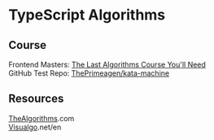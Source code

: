 # TypeScript Algorithms

## Course

Frontend Masters: [The Last Algorithms Course You'll Need](https://frontendmasters.com/courses/algorithms)</br>
GitHub Test Repo: [ThePrimeagen/kata-machine](https://github.com/ThePrimeagen/kata-machine)</br>

## Resources

[TheAlgorithms](https://the-algorithms.com).com</br>
[Visualgo](https://visualgo).net/en</br>
